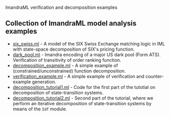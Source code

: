 ImandraML verification and decomposition examples

## Collection of ImandraML model analysis examples 
- [six_swiss.ml](six_swiss.ml) -  A model of the SIX Swiss Exchange matching logic in IML with state-space decomposition of SIX's pricing function.
- [dark_pool.ml](dark_pool.ml) - Imandra encoding of a major US dark pool (Form ATS). Verification of transitivity of order ranking function.
- [decomposition_example.ml](decomposition_example.ml) - A simple example of (constrained/unconstrained) function decomposition.
- [verification_example.ml](verification_example.ml) - A simple example of verification and counter-example generation.
- [decomposition_tutorial1.ml](decomposition_tutorial1.ml) - Code for the first part of the tutotial on decomposition of state-transition systems.
- [decomposition_tutorial2.ml](decomposition_tutorial2.ml) - Second part of the tutorial, where we perform an iterative decomposition of state-transition systems by means of the `Idf` module.
